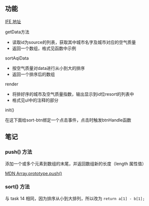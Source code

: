 ## 功能

[IFE 地址](http://ife.baidu.com/task/detail?taskId=15)

getData方法

* 读取id为source的列表，获取其中城市名字及城市对应的空气质量
* 返回一个数组，格式见函数中示例

sortAqiData

* 按空气质量对data进行从小到大的排序
* 返回一个排序后的数组

render

* 将排好序的城市及空气质量指数，输出显示到id位resort的列表中
* 格式见ul中的注释的部分

init()

在这下面给sort-btn绑定一个点击事件，点击时触发btnHandle函数

## 笔记

### push() 方法

添加一个或多个元素到数组的末尾，并返回数组新的长度（length 属性值）

[MDN Array.prototype.push()](https://developer.mozilla.org/zh-CN/docs/Web/JavaScript/Reference/Global_Objects/Array/push)

### sort() 方法

与 task 14 相同，因为排序从小到大排列，所以改为 `return a[1] - b[1];`